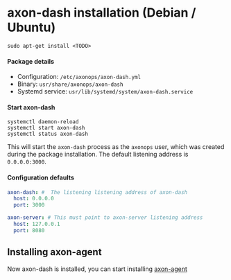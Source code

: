 # axon-dash installation (Debian / Ubuntu)


``` -
sudo apt-get install <TODO>
```

#### Package details

* Configuration: `/etc/axonops/axon-dash.yml`
* Binary: `usr/share/axonops/axon-dash`
* Systemd service: `usr/lib/systemd/system/axon-dash.service`

#### Start axon-dash

``` -
systemctl daemon-reload
systemctl start axon-dash
systemctl status axon-dash
```

This will start the `axon-dash` process as the `axonops` user, which was created during the package installation. The default listening address is `0.0.0.0:3000`.

#### Configuration defaults

``` yaml
axon-dash: #  The listening listening address of axon-dash
  host: 0.0.0.0
  port: 3000

axon-server: # This must point to axon-server listening address
  host: 127.0.0.1 
  port: 8080
```

## Installing axon-agent

Now axon-dash is installed, you can start installing [axon-agent](../agent/ubuntu.md)
